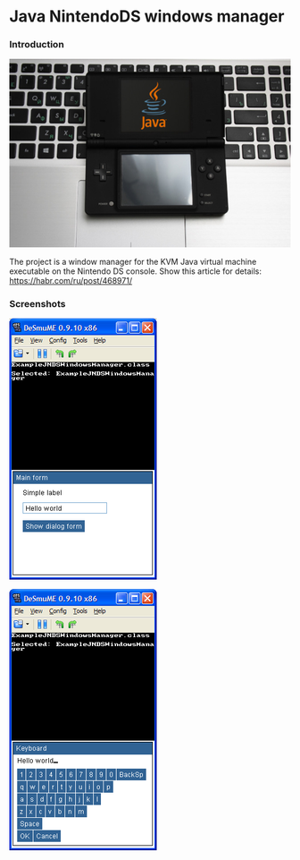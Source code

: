# Java NintendoDS windows manager

### Introduction

![Screenshot](main.jpeg)

The project is a window manager for the KVM Java virtual machine executable on the Nintendo DS console. Show this article for details: https://habr.com/ru/post/468971/

### Screenshots

![Screenshot](mainform.png)

![Screenshot](keyboard.png)